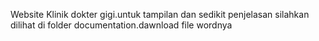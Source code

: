 Website Klinik dokter gigi.untuk tampilan dan sedikit penjelasan silahkan dilihat di folder documentation.dawnload file wordnya
